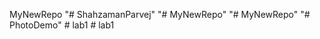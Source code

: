 MyNewRepo
"# ShahzamanParvej" 
"# MyNewRepo" 
"# MyNewRepo" 
"# PhotoDemo" 
#   l a b 1  
 #   l a b 1  
 
